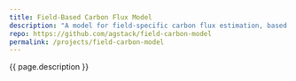 ```yaml
---
title: Field-Based Carbon Flux Model
description: "A model for field-specific carbon flux estimation, based on the NASA Soil Moisture Active Passive (SMAP) Level 4 Carbon (L4C) model."
repo: https://github.com/agstack/field-carbon-model
permalink: /projects/field-carbon-model
---
```


{{ page.description }}
